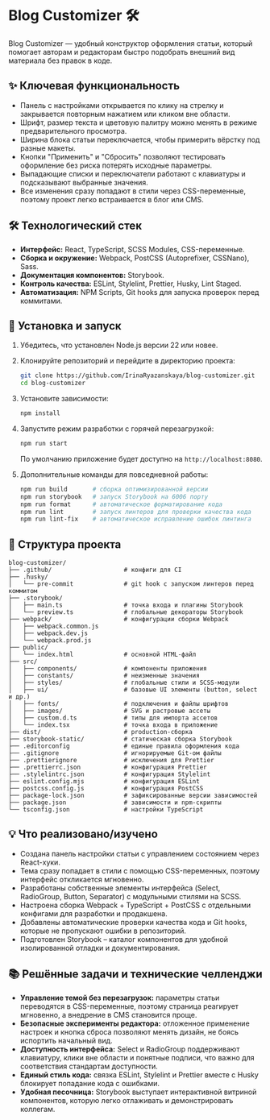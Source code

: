 # Blog Customizer 🛠️

Blog Customizer — удобный конструктор оформления статьи, который помогает авторам и редакторам
быстро подобрать внешний вид материала без правок в коде.

## ✨ Ключевая функциональность

- Панель с настройками открывается по клику на стрелку и закрывается повторным нажатием или кликом
  вне области.
- Шрифт, размер текста и цветовую палитру можно менять в режиме предварительного просмотра.
- Ширина блока статьи переключается, чтобы примерить вёрстку под разные макеты.
- Кнопки "Применить" и "Сбросить" позволяют тестировать оформление без риска потерять исходные
  параметры.
- Выпадающие списки и переключатели работают с клавиатуры и подсказывают выбранные значения.
- Все изменения сразу попадают в стили через CSS-переменные, поэтому проект легко встраивается в
  блог или CMS.

## 🛠️ Технологический стек

- **Интерфейс:** React, TypeScript, SCSS Modules, CSS-переменные.
- **Сборка и окружение:** Webpack, PostCSS (Autoprefixer, CSSNano), Sass.
- **Документация компонентов:** Storybook.
- **Контроль качества:** ESLint, Stylelint, Prettier, Husky, Lint Staged.
- **Автоматизация:** NPM Scripts, Git hooks для запуска проверок перед коммитами.

## 🚀 Установка и запуск

1. Убедитесь, что установлен Node.js версии 22 или новее.
2. Клонируйте репозиторий и перейдите в директорию проекта:

   ```bash
   git clone https://github.com/IrinaRyazanskaya/blog-customizer.git
   cd blog-customizer
   ```

3. Установите зависимости:

   ```bash
   npm install
   ```

4. Запустите режим разработки с горячей перезагрузкой:

   ```bash
   npm run start
   ```

   По умолчанию приложение будет доступно на `http://localhost:8080`.

5. Дополнительные команды для повседневной работы:

   ```bash
   npm run build       # сборка оптимизированной версии
   npm run storybook   # запуск Storybook на 6006 порту
   npm run format      # автоматическое форматирование кода
   npm run lint        # запуск линтеров для проверки качества кода
   npm run lint-fix    # автоматическое исправление ошибок линтинга
   ```

## 📂 Структура проекта

```text
blog-customizer/
├── .github/                    # конфиги для CI
├── .husky/
│   └── pre-commit              # git hook с запуском линтеров перед коммитом
├── .storybook/
│   ├── main.ts                 # точка входа и плагины Storybook
│   └── preview.ts              # глобальные декораторы Storybook
├── webpack/                    # конфигурации сборки Webpack
│   ├── webpack.common.js
│   ├── webpack.dev.js
│   └── webpack.prod.js
├── public/
│   └── index.html              # основной HTML-файл
├── src/
│   ├── components/             # компоненты приложения
│   ├── constants/              # неизменные значения
│   ├── styles/                 # глобальные стили и SCSS-модули
│   ├── ui/                     # базовые UI элементы (button, select и др.)
│   ├── fonts/                  # подключения и файлы шрифтов
│   ├── images/                 # SVG и растровые ассеты
│   ├── custom.d.ts             # типы для импорта ассетов
│   └── index.tsx               # точка входа в приложение
├── dist/                       # production-сборка
├── storybook-static/           # статическая сборка Storybook
├── .editorconfig               # единые правила оформления кода
├── .gitignore                  # игнорируемые Git-ом файлы
├── .prettierignore             # исключения для Prettier
├── .prettierrc.json            # конфигурация Prettier
├── .stylelintrc.json           # конфигурация Stylelint
├── eslint.config.mjs           # конфигурация ESLint
├── postcss.config.js           # конфигурация PostCSS
├── package-lock.json           # зафиксированные версии зависимостей
├── package.json                # зависимости и npm-скрипты
└── tsconfig.json               # настройки TypeScript
```

## 💡 Что реализовано/изучено

- Создана панель настройки статьи с управлением состоянием через React-хуки.
- Тема сразу попадает в стили с помощью CSS-переменных, поэтому интерфейс откликается мгновенно.
- Разработаны собственные элементы интерфейса (Select, RadioGroup, Button, Separator) с модульными
  стилями на SCSS.
- Настроена сборка Webpack + TypeScript + PostCSS с отдельными конфигами для разработки и
  продакшена.
- Добавлены автоматические проверки качества кода и Git hooks, которые не пропускают ошибки в
  репозиторий.
- Подготовлен Storybook – каталог компонентов для удобной изолированной отладки и документирования.

## 📚 Решённые задачи и технические челленджи

- **Управление темой без перезагрузок:** параметры статьи переводятся в CSS-переменные, поэтому
  страница реагирует мгновенно, а внедрение в CMS становится проще.
- **Безопасные эксперименты редактора:** отложенное применение настроек и кнопка сброса позволяют
  менять дизайн, не боясь испортить начальный вид.
- **Доступность интерфейса:** Select и RadioGroup поддерживают клавиатуру, клики вне области и
  понятные подписи, что важно для соответствия стандартам доступности.
- **Единый стиль кода:** связка ESLint, Stylelint и Prettier вместе с Husky блокирует попадание кода
  с ошибками.
- **Удобная песочница:** Storybook выступает интерактивной витриной компонентов, которую легко
  отлаживать и демонстрировать коллегам.
